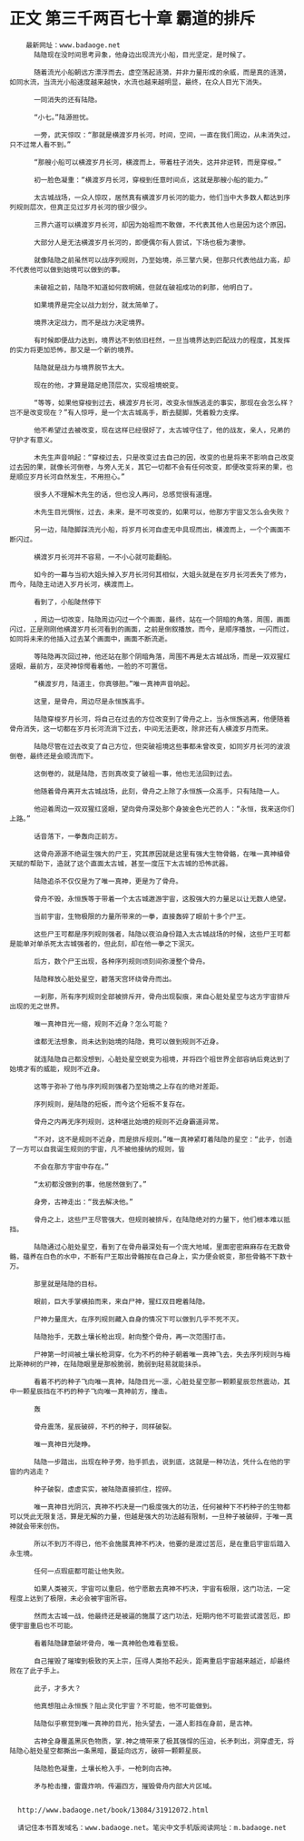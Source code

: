 # 正文 第三千两百七十章 霸道的排斥
        最新网址：www.badaoge.net
          陆隐现在没时间思考异象，他身边出现流光小船，目光坚定，是时候了。
      
          随着流光小船朝远方漂浮而去，虚空荡起涟漪，并非力量形成的余威，而是真的涟漪，如同水流，当流光小船速度越来越快，水流也越来越明显，最终，在众人目光下消失。
      
          一同消失的还有陆隐。
      
          “小七。”陆源担忧。
      
          一旁，武天惊叹：“那就是横渡岁月长河，时间，空间，一直在我们周边，从未消失过，只不过常人看不到。”
      
          “那艘小船可以横渡岁月长河，横渡而上，带着柱子消失，这并非逆转，而是穿梭。”
      
          初一脸色凝重：“横渡岁月长河，穿梭到任意时间点，这就是那艘小船的能力。”
      
          太古城战场，一众人惊叹，居然真有横渡岁月长河的能力，他们当中大多数人都达到序列规则层次，但真正见过岁月长河的很少很少。
      
          三界六道可以横渡岁月长河，却因为始祖而不敢做，不代表其他人也是因为这个原因。
      
          大部分人是无法横渡岁月长河的，即便偶尔有人尝试，下场也极为凄惨。
      
          就像陆隐之前虽然可以战序列规则，乃至始境，杀三擎六昊，但那只代表他战力高，却不代表他可以做到始境可以做到的事。
      
          未破祖之前，陆隐不知道如何救明嫣，但就在破祖成功的刹那，他明白了。
      
          如果境界是完全以战力划分，就太简单了。
      
          境界决定战力，而不是战力决定境界。
      
          有时候即便战力达到，境界达不到依旧枉然，一旦当境界达到匹配战力的程度，其发挥的实力将更加恐怖，那又是一个新的境界。
      
          陆隐就是战力与境界脱节太大。
      
          现在的他，才算是踏足绝顶层次，实现祖境蜕变。
      
          “等等，如果他穿梭到过去，横渡岁月长河，改变永恒族逃走的事实，那现在会怎么样？岂不是改变现在？”有人惊呼，是一个太古城高手，断去腿脚，凭着毅力支撑。
      
          他不希望过去被改变，现在这样已经很好了，太古城守住了，他的战友，亲人，兄弟的守护才有意义。
      
          木先生声音响起：“穿梭过去，只是改变过去自己的因，改变的也是将来不影响自己改变过去因的果，就像长河倒卷，与旁人无关，其它一切都不会有任何改变，即便改变将来的果，也是顺应岁月长河自然发生，不用担心。”
      
          很多人不理解木先生的话，但也没人再问，总感觉很有道理。
      
          木先生目光惆怅，过去，未来，是不可改变的，如果可以，他那方宇宙又怎么会失败？
      
          另一边，陆隐脚踩流光小船，将岁月长河自虚无中具现而出，横渡而上，一个个画面不断闪过。
      
          横渡岁月长河并不容易，一不小心就可能翻船。
      
          如今的一幕与当初大姐头掉入岁月长河何其相似，大姐头就是在岁月长河丢失了修为，而今，陆隐主动进入岁月长河，横渡而上。
      
          看到了，小船陡然停下
      
          ，周边一切改变，陆隐周边闪过一个个画面，最终，站在一个阴暗的角落，周围，画面闪过，正是刚刚他横渡岁月长河看到的画面，之前是倒叙播放，而今，是顺序播放，一闪而过，如同将未来的他插入过去某个画面中，画面不断流逝。
      
          等陆隐再次回过神，他还站在那个阴暗角落，周围不再是太古城战场，而是一双双猩红竖眼，最前方，巫灵神惊愕看着他，一脸的不可置信。
      
          “横渡岁月，陆道主，你真够胆。”唯一真神声音响起。
      
          这里，是骨舟，周边尽是永恒族高手。
      
          陆隐穿梭岁月长河，将自己在过去的方位改变到了骨舟之上，当永恒族逃离，他便随着骨舟消失，这一切都在岁月长河流淌下过去，中间无法更改，除非还有人横渡岁月而来。
      
          陆隐尽管在过去改变了自己方位，但突破祖境这些事都未曾改变，如同岁月长河的波浪倒卷，最终还是会顺流而下。
      
          这倒卷的，就是陆隐，否则真改变了破祖一事，他也无法回到过去。
      
          他随着骨舟离开太古城战场，此刻，骨舟之上除了永恒族一众高手，只有陆隐一人。
      
          他迎着周边一双双猩红竖眼，望向骨舟深处那个身披金色光芒的人：“永恒，我来送你们上路。”
      
          话音落下，一拳轰向正前方。
      
          这骨舟源源不绝诞生强大的尸王，究其原因就是这里有强大生物骨骼，在唯一真神植骨天赋的帮助下，造就了这个直面太古城，甚至一度压下太古城的恐怖武器。
      
          陆隐追杀不仅仅是为了唯一真神，更是为了骨舟。
      
          骨舟不毁，永恒族等于带着一个太古城遨游宇宙，这股强大的力量足以让无数人绝望。
      
          当前宇宙，生物极限的力量所带来的一拳，直接轰碎了眼前十多个尸王。
      
          这些尸王可都是序列规则强者，陆隐以夜泊身份踏入太古城战场的时候，这些尸王可都是能单对单杀死太古城强者的，但此刻，却在他一拳之下泯灭。
      
          后方，数个尸王出现，各种序列规则顷刻间弥漫整个骨舟。
      
          陆隐释放心脏处星空，碧落天宫环绕骨舟而出。
      
          一刹那，所有序列规则全部被排斥开，骨舟出现裂痕，来自心脏处星空与这方宇宙排斥出现的无之世界。
      
          唯一真神目光一缩，规则不近身？怎么可能？
      
          谁都无法想象，尚未达到始境的陆隐，竟可以做到规则不近身。
      
          就连陆隐自己都没想到，心脏处星空蜕变为祖境，并将四个祖世界全部容纳后竟达到了始境才有的威能，规则不近身。
      
          这等于弥补了他与序列规则强者乃至始境之上存在的绝对差距。
      
          序列规则，是陆隐的短板，而今这个短板不复存在。
      
          骨舟之内再无序列规则，这种堪比始境的规则不近身霸道异常。
      
          “不对，这不是规则不近身，而是排斥规则。”唯一真神紧盯着陆隐的星空：“此子，创造了一方可以自我诞生规则的宇宙，凡不被他接纳的规则，皆
      
          不会在那方宇宙中存在。”
      
          “太初都没做到的事，他居然做到了。”
      
          身旁，古神走出：“我去解决他。”
      
          骨舟之上，这些尸王尽管强大，但规则被排斥，在陆隐绝对的力量下，他们根本难以抵挡。
      
          陆隐通过心脏处星空，看到了在骨舟最深处有一个庞大地域，里面密密麻麻存在无数骨骼，蕴养在白色的水中，不断有尸王取出骨骼按在自己身上，实力便会蜕变，那些骨骼不下数十万。
      
          那里就是陆隐的目标。
      
          眼前，巨大手掌横拍而来，来自尸神，猩红双目瞪着陆隐。
      
          尸神力量庞大，在序列规则藏入自身的情况下可以做到几乎不死不灭。
      
          陆隐抬手，无数土壤长枪出现，射向整个骨舟，再一次范围打击。
      
          尸神第一时间被土壤长枪洞穿，化为不朽的种子朝着唯一真神飞去，失去序列规则与梅比斯神树的尸神，在陆隐眼里是那般脆弱，脆弱到轻易就能抹杀。
      
          看着不朽的种子飞向唯一真神，陆隐目光一凛，心脏处星空那一颗颗星辰忽然震动，其中一颗星辰挡在不朽的种子飞向唯一真神前方，撞击。
      
          轰
      
          骨舟震荡，星辰破碎，不朽的种子，同样破裂。
      
          唯一真神目光陡睁。
      
          陆隐一步踏出，出现在种子旁，抬手抓去，说到底，这就是一种功法，凭什么在他的宇宙的内逃走？
      
          种子破裂，虚虚实实，被陆隐直接抓住，捏碎。
      
          唯一真神目光阴沉，真神不朽决是一门极度强大的功法，任何被种下不朽种子的生物都可以凭此无限复活，算是无解的力量，但越是强大的功法越有限制，一旦种子被破碎，于唯一真神就会带来创伤。
      
          所以不到万不得已，他不会施展真神不朽决，他要的是渡过苦厄，是在重启宇宙后踏入永生境。
      
          任何一点瑕疵都可能让他失败。
      
          如果人类被灭，宇宙可以重启，他宁愿散去真神不朽决，宇宙有极限，这门功法，一定程度上达到了极限，未必会被宇宙所容。
      
          然而太古城一战，他最终还是被逼的施展了这门功法，短期内他不可能尝试渡苦厄，即便宇宙重启也不可能。
      
          看着陆隐肆意破坏骨舟，唯一真神脸色难看至极。
      
          自己摧毁了璀璨到极致的天上宗，压得人类抬不起头，距离重启宇宙越来越近，却最终败在了此子手上。
      
          此子，才多大？
      
          他真想阻止永恒族？阻止灵化宇宙？不可能，他不可能做到。
      
          陆隐似乎察觉到唯一真神的目光，抬头望去，一道人影挡在身前，是古神。
      
          古神全身覆盖黑灰色物质，掌.神之境带来了极其强悍的压迫，长矛刺出，洞穿虚无，将陆隐心脏处星空都撕出一条黑暗，蔓延向远方，破碎一颗颗星辰。
      
          陆隐脸色凝重，土壤长枪入手，一枪刺向古神。
      
          矛与枪击撞，雷霆炸响，传遍四方，摧毁骨舟内部大片区域。
      
      
      http://www.badaoge.net/book/13084/31912072.html
      
      请记住本书首发域名：www.badaoge.net。笔尖中文手机版阅读网址：m.badaoge.net